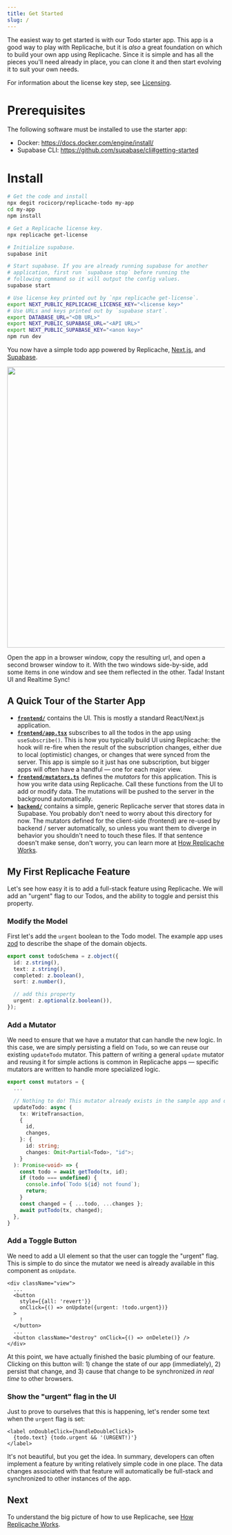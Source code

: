 ```yaml
---
title: Get Started
slug: /
---
```


The easiest way to get started is with our Todo starter app. This app is a good way to play with Replicache, but it is _also_ a great foundation on which to build your own app using Replicache. Since it is simple and has all the pieces you'll need already in place, you can clone it and then start evolving it to suit your own needs.

For information about the license key step, see [Licensing](/licensing).

# Prerequisites

The following software must be installed to use the starter app:

- Docker: https://docs.docker.com/engine/install/
- Supabase CLI: https://github.com/supabase/cli#getting-started

# Install

```bash
# Get the code and install
npx degit rocicorp/replicache-todo my-app
cd my-app
npm install

# Get a Replicache license key.
npx replicache get-license

# Initialize supabase.
supabase init

# Start supabase. If you are already running supabase for another
# application, first run `supabase stop` before running the
# following command so it will output the config values.
supabase start

# Use license key printed out by `npx replicache get-license`.
export NEXT_PUBLIC_REPLICACHE_LICENSE_KEY="<license key>"
# Use URLs and keys printed out by `supabase start`.
export DATABASE_URL="<DB URL>"
export NEXT_PUBLIC_SUPABASE_URL="<API URL>"
export NEXT_PUBLIC_SUPABASE_KEY="<anon key>"
npm run dev
```

You now have a simple todo app powered by Replicache, <a href="https://nextjs.org/">Next.js</a>, and <a href="https://supabase.com/">Supabase</a>.

<p class="text--center">
  <img src="/img/setup/todo.webp" width="650"/>
</p>

Open the app in a browser window, copy the resulting url, and open a second browser window to it. With the two windows side-by-side, add some items in one window and see them reflected in the other. Tada! Instant UI and Realtime Sync!

## A Quick Tour of the Starter App

- **[`frontend/`](https://github.com/rocicorp/replicache-todo/blob/main/frontend)** contains the UI. This is mostly a standard React/Next.js application.
- **[`frontend/app.tsx`](https://github.com/rocicorp/replicache-todo/blob/main/frontend/app.tsx)** subscribes to all the todos in the app using `useSubscribe()`. This is how you typically build UI using Replicache: the hook will re-fire when the result of the subscription changes, either due to local (optimistic) changes, or changes that were synced from the server. This app is simple so it just has one subscription, but bigger apps will often have a handful — one for each major view.
- **[`frontend/mutators.ts`](https://github.com/rocicorp/replicache-todo/blob/main/frontend/mutators.ts)** defines the _mutators_ for this application. This is how you write data using Replicache. Call these functions from the UI to add or modify data. The mutations will be pushed to the server in the background automatically.
- **[`backend/`](https://github.com/rocicorp/replicache-todo/blob/main/backend)** contains a simple, generic Replicache server that stores data in Supabase. You probably don't need to worry about this directory for now. The mutators defined for the client-side (frontend) are re-used by backend / server automatically, so unless you want them to diverge in behavior you shouldn't need to touch these files. If that sentence doesn't make sense, don't worry, you can learn more at [How Replicache Works](how-it-works.md).

## My First Replicache Feature

Let's see how easy it is to add a full-stack feature using Replicache. We will add an "urgent" flag to our Todos, and the ability to toggle and persist this property.

### Modify the Model

First let's add the `urgent` boolean to the Todo model. The example app uses [zod](https://github.com/colinhacks/zod) to describe the shape of the domain objects.

```ts title="frontend/todo.ts"
export const todoSchema = z.object({
  id: z.string(),
  text: z.string(),
  completed: z.boolean(),
  sort: z.number(),

  // add this property
  urgent: z.optional(z.boolean()),
});
```

### Add a Mutator

We need to ensure that we have a mutator that can handle the new logic. In this case, we are simply persisting a field on `Todo`, so we can reuse our existing `updateTodo` mutator. This pattern of writing a general `update` mutator and reusing it for simple actions is common in Replicache apps — specific mutators are written to handle more specialized logic.

```ts title="frontend/mutators.ts"
export const mutators = {
  ...

  // Nothing to do! This mutator already exists in the sample app and does what we need!
  updateTodo: async (
    tx: WriteTransaction,
    {
      id,
      changes,
    }: {
      id: string;
      changes: Omit<Partial<Todo>, "id">;
    }
  ): Promise<void> => {
    const todo = await getTodo(tx, id);
    if (todo === undefined) {
      console.info(`Todo ${id} not found`);
      return;
    }
    const changed = { ...todo, ...changes };
    await putTodo(tx, changed);
  },
}

```

### Add a Toggle Button

We need to add a UI element so that the user can toggle the "urgent" flag. This is simple to do since the mutator we need is already available in this component as `onUpdate`.

```tsx title="frontend/todo-item.tsx"
<div className="view">
  ...
  <button
    style={{all: 'revert'}}
    onClick={() => onUpdate({urgent: !todo.urgent})}
  >
    !
  </button>
  ...
  <button className="destroy" onClick={() => onDelete()} />
</div>
```

At this point, we have actually finished the basic plumbing of our feature. Clicking on this button will: 1) change the state of our app (immediately), 2) persist that change, and 3) cause that change to be synchronized _in real time_ to other browsers.

### Show the "urgent" flag in the UI

Just to prove to ourselves that this is happening, let's render some text when the `urgent` flag is set:

```tsx title="frontend/todo-item.tsx"
<label onDoubleClick={handleDoubleClick}>
  {todo.text} {todo.urgent && '(URGENT!)'}
</label>
```

It's not beautiful, but you get the idea. In summary, developers can often implement a feature by writing relatively simple code in one place. The data changes associated with that feature will automatically be full-stack and synchronized to other instances of the app.

## Next

To understand the big picture of how to use Replicache, see [How Replicache Works](./how-it-works.md).
